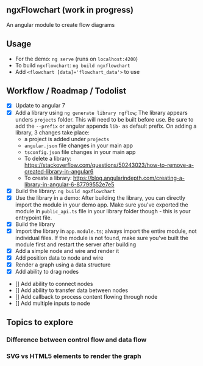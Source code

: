 ## ngxFlowchart (work in progress)

An angular module to create flow diagrams

## Usage

- For the demo: `ng serve` (runs on `localhost:4200`)
- To build `ngxflowchart`: `ng build ngxflowchart`
- Add `<flowchart [data]='flowchart_data'>` to use



## Workflow / Roadmap / Todolist

- [X] Update to angular 7
- [X] Add a library using `ng generate library ngflow`; The library appears unders `projects` folder. This will need to be built before use. Be sure to add the `--prefix` or angular appends `lib-` as default prefix. On adding a library, 3 changes take place: 
    - a project is added under `projects`
    - `angular.json` file changes in your main app
    - `tsconfig.json` file changes in your main app
    - To delete a library: https://stackoverflow.com/questions/50243023/how-to-remove-a-created-library-in-angular6
    - To create a library: https://blog.angularindepth.com/creating-a-library-in-angular-6-87799552e7e5
- [X] Build the library: `ng build ngxflowchart`
- [X] Use the library in a demo: After building the library, you can directly import the module in your demo app. Make sure you've exported the module in `public_api.ts` file in your library folder though - this is your entrypoint file. 
- [X] Build the library
- [X] Import the library in `app.module.ts`; always import the entire module, not individual files. If the module is not found, make sure you've built the module first and restart the server after building
- [X] Add a simple node and wire and render it
- [X] Add position data to node and wire
- [X] Render a graph using a data structure
- [X] Add ability to drag nodes
- [] Add ability to connect nodes
- [] Add ability to transfer data between nodes
- [] Add callback to process content flowing through node
- [] Add multiple inputs to node
 

## Topics to explore

### Difference between control flow and data flow
### SVG vs HTML5 elements to render the graph